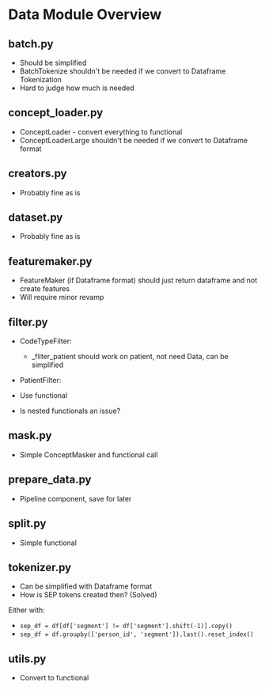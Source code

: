 # Data Module Overview

## batch.py

- Should be simplified
- BatchTokenize shouldn't be needed if we convert to Dataframe Tokenization
- Hard to judge how much is needed

## concept_loader.py

- ConceptLoader - convert everything to functional
- ConceptLoaderLarge shouldn't be needed if we convert to Dataframe format

## creators.py

- Probably fine as is

## dataset.py

- Probably fine as is

## featuremaker.py

- FeatureMaker (if Dataframe format) should just return dataframe and not create features
- Will require minor revamp

## filter.py

- CodeTypeFilter:

  - _filter_patient should work on patient, not need Data, can be simplified

- PatientFilter:

- Use functional
- Is nested functionals an issue?

## mask.py

- Simple ConceptMasker and functional call

## prepare_data.py

- Pipeline component, save for later

## split.py

- Simple functional

## tokenizer.py

- Can be simplified with Dataframe format
- How is SEP tokens created then? (Solved)

Either with:

- `sep_df = df[df['segment'] != df['segment'].shift(-1)].copy()`
- `sep_df = df.groupby(['person_id', 'segment']).last().reset_index()`

## utils.py

- Convert to functional
